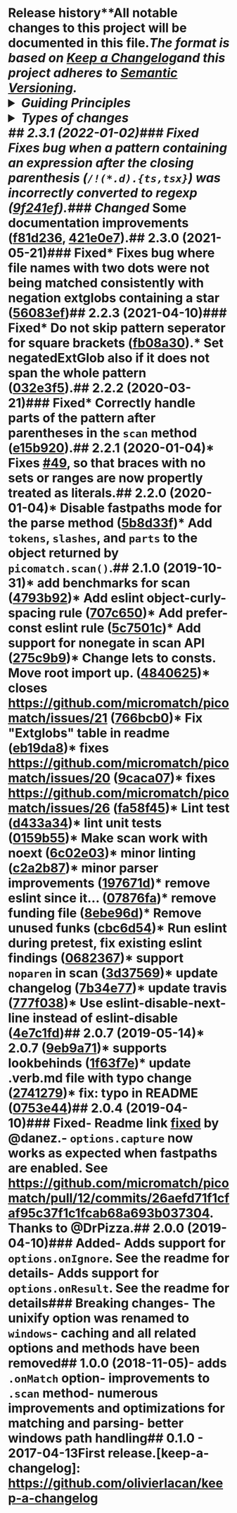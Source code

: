 # Release history**All notable changes to this project will be documented in this file.**The format is based on [Keep a Changelog](http://keepachangelog.com/en/1.0.0/)and this project adheres to [Semantic Versioning](http://semver.org/spec/v2.0.0.html).<details>  <summary><strong>Guiding Principles</strong></summary>- Changelogs are for humans, not machines.- There should be an entry for every single version.- The same types of changes should be grouped.- Versions and sections should be linkable.- The latest version comes first.- The release date of each versions is displayed.- Mention whether you follow Semantic Versioning.</details><details>  <summary><strong>Types of changes</strong></summary>Changelog entries are classified using the following labels _(from [keep-a-changelog](http://keepachangelog.com/)_):- `Added` for new features.- `Changed` for changes in existing functionality.- `Deprecated` for soon-to-be removed features.- `Removed` for now removed features.- `Fixed` for any bug fixes.- `Security` in case of vulnerabilities.</details>## 2.3.1 (2022-01-02)### Fixed* Fixes bug when a pattern containing an expression after the closing parenthesis (`/!(*.d).{ts,tsx}`) was incorrectly converted to regexp ([9f241ef](https://github.com/micromatch/picomatch/commit/9f241ef)).### Changed* Some documentation improvements ([f81d236](https://github.com/micromatch/picomatch/commit/f81d236), [421e0e7](https://github.com/micromatch/picomatch/commit/421e0e7)).## 2.3.0 (2021-05-21)### Fixed* Fixes bug where file names with two dots were not being matched consistently with negation extglobs containing a star ([56083ef](https://github.com/micromatch/picomatch/commit/56083ef))## 2.2.3 (2021-04-10)### Fixed* Do not skip pattern seperator for square brackets ([fb08a30](https://github.com/micromatch/picomatch/commit/fb08a30)).* Set negatedExtGlob also if it does not span the whole pattern ([032e3f5](https://github.com/micromatch/picomatch/commit/032e3f5)).## 2.2.2 (2020-03-21)### Fixed* Correctly handle parts of the pattern after parentheses in the `scan` method ([e15b920](https://github.com/micromatch/picomatch/commit/e15b920)).## 2.2.1 (2020-01-04)* Fixes [#49](https://github.com/micromatch/picomatch/issues/49), so that braces with no sets or ranges are now propertly treated as literals.## 2.2.0 (2020-01-04)* Disable fastpaths mode for the parse method ([5b8d33f](https://github.com/micromatch/picomatch/commit/5b8d33f))* Add `tokens`, `slashes`, and `parts` to the object returned by `picomatch.scan()`.## 2.1.0 (2019-10-31)* add benchmarks for scan ([4793b92](https://github.com/micromatch/picomatch/commit/4793b92))* Add eslint object-curly-spacing rule ([707c650](https://github.com/micromatch/picomatch/commit/707c650))* Add prefer-const eslint rule ([5c7501c](https://github.com/micromatch/picomatch/commit/5c7501c))* Add support for nonegate in scan API ([275c9b9](https://github.com/micromatch/picomatch/commit/275c9b9))* Change lets to consts. Move root import up. ([4840625](https://github.com/micromatch/picomatch/commit/4840625))* closes https://github.com/micromatch/picomatch/issues/21 ([766bcb0](https://github.com/micromatch/picomatch/commit/766bcb0))* Fix "Extglobs" table in readme ([eb19da8](https://github.com/micromatch/picomatch/commit/eb19da8))* fixes https://github.com/micromatch/picomatch/issues/20 ([9caca07](https://github.com/micromatch/picomatch/commit/9caca07))* fixes https://github.com/micromatch/picomatch/issues/26 ([fa58f45](https://github.com/micromatch/picomatch/commit/fa58f45))* Lint test ([d433a34](https://github.com/micromatch/picomatch/commit/d433a34))* lint unit tests ([0159b55](https://github.com/micromatch/picomatch/commit/0159b55))* Make scan work with noext ([6c02e03](https://github.com/micromatch/picomatch/commit/6c02e03))* minor linting ([c2a2b87](https://github.com/micromatch/picomatch/commit/c2a2b87))* minor parser improvements ([197671d](https://github.com/micromatch/picomatch/commit/197671d))* remove eslint since it... ([07876fa](https://github.com/micromatch/picomatch/commit/07876fa))* remove funding file ([8ebe96d](https://github.com/micromatch/picomatch/commit/8ebe96d))* Remove unused funks ([cbc6d54](https://github.com/micromatch/picomatch/commit/cbc6d54))* Run eslint during pretest, fix existing eslint findings ([0682367](https://github.com/micromatch/picomatch/commit/0682367))* support `noparen` in scan ([3d37569](https://github.com/micromatch/picomatch/commit/3d37569))* update changelog ([7b34e77](https://github.com/micromatch/picomatch/commit/7b34e77))* update travis ([777f038](https://github.com/micromatch/picomatch/commit/777f038))* Use eslint-disable-next-line instead of eslint-disable ([4e7c1fd](https://github.com/micromatch/picomatch/commit/4e7c1fd))## 2.0.7 (2019-05-14)* 2.0.7 ([9eb9a71](https://github.com/micromatch/picomatch/commit/9eb9a71))* supports lookbehinds ([1f63f7e](https://github.com/micromatch/picomatch/commit/1f63f7e))* update .verb.md file with typo change ([2741279](https://github.com/micromatch/picomatch/commit/2741279))* fix: typo in README ([0753e44](https://github.com/micromatch/picomatch/commit/0753e44))## 2.0.4 (2019-04-10)### Fixed- Readme link [fixed](https://github.com/micromatch/picomatch/pull/13/commits/a96ab3aa2b11b6861c23289964613d85563b05df) by @danez.- `options.capture` now works as expected when fastpaths are enabled. See https://github.com/micromatch/picomatch/pull/12/commits/26aefd71f1cfaf95c37f1c1fcab68a693b037304. Thanks to @DrPizza.## 2.0.0 (2019-04-10)### Added- Adds support for `options.onIgnore`. See the readme for details- Adds support for `options.onResult`. See the readme for details### Breaking changes- The unixify option was renamed to `windows`- caching and all related options and methods have been removed## 1.0.0 (2018-11-05)- adds `.onMatch` option- improvements to `.scan` method- numerous improvements and optimizations for matching and parsing- better windows path handling## 0.1.0 - 2017-04-13First release.[keep-a-changelog]: https://github.com/olivierlacan/keep-a-changelog
